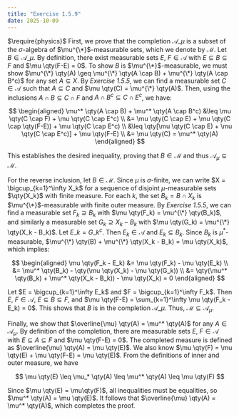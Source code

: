 ```yaml
---
title: "Exercise 1.5.9"
date: 2025-10-09
---
```

$\require{physics}$
First, we prove that the completion $\mathcal{A}\_{\mu}$ is a subset of the $\sigma$-algebra of $\mu^{\*}$-measurable sets, which we denote by $\mathcal{M}$. 
Let $B \in \mathcal{A}\_{\mu}$. 
By definition, there exist measurable sets $E$, $F \in \mathcal{A}$ with $E \subseteq B \subseteq F$ and $\mu \qty(F-E) = 0$. 
To show $B$ is $\mu^{\*}$-measurable, we must show $\mu^{\*} \qty(A) \geq \mu^{\*} \qty(A \cap B) + \mu^{\*} \qty(A \cap B^c)$ for any set $A \subseteq X$. 
By *Exercise 1.5.5*, we can find a measurable set $C \in \mathcal{A}$ such that $A \subseteq C$ and $\mu \qty(C) = \mu^{\*} \qty(A)$. 
Then, using the inclusions $A \cap B \subseteq C \cap F$ and $A \cap B^c \subseteq C \cap E^c$, we have:

$$
\begin{aligned}
  \mu^* \qty(A \cap B) + \mu^* \qty(A \cap B^c) &\leq \mu \qty(C \cap F) + \mu \qty(C \cap E^c) \\
  &= \mu \qty(C \cap E) + \mu \qty(C \cap \qty(F-E)) + \mu \qty(C \cap E^c) \\
  &\leq \qty[\mu \qty(C \cap E) + \mu \qty(C \cap E^c)] + \mu \qty(F-E) \\
  &= \mu \qty(C) = \mu^* \qty(A)
\end{aligned}
$$

This establishes the desired inequality, proving that $B \in \mathcal{M}$ and thus $\mathcal{A}_{\mu} \subseteq \mathcal{M}$. 

For the reverse inclusion, let $B \in \mathcal{M}$. 
Since $\mu$ is $\sigma$-finite, we can write $X = \bigcup_{k=1}^\infty X_k$ for a sequence of disjoint $\mu$-measurable sets $\qty{X_k}$ with finite measure. 
For each $k$, the set $B_k = B \cap X_k$ is $\mu^{\*}$-measurable with finite outer measure. 
By *Exercise 1.5.5*, we can find a measurable set $F_k \supseteq B_k$ with $\mu \qty(F_k) = \mu^{\*} \qty(B_k)$, and similarly a measurable set $G_k \supseteq X_k - B_k$ with $\mu \qty(G_k) = \mu^{\*} \qty(X_k - B_k)$. 
Let $E\_k = G\_k^c$. 
Then $E_k \in \mathcal{A}$ and $E_k \subseteq B_k$. 
Since $B_k$ is $\mu^*$-measurable, $\mu^{\*} \qty(B) + \mu^{\*} \qty(X_k - B_k) = \mu \qty(X_k)$, which implies:

$$
\begin{aligned}
  \mu \qty(F_k - E_k) &= \mu \qty(F_k) - \mu \qty(E_k) \\
  &= \mu^* \qty(B_k) - \qty(\mu \qty(X_k) - \mu \qty(G_k)) \\
  &= \qty(\mu^* \qty(B_k) + \mu^* \qty(X_k - B_k)) - \mu \qty(X_k) = 0
\end{aligned}
$$

Let $E = \bigcup_{k=1}^\infty E_k$ and $F = \bigcup_{k=1}^\infty F_k$. 
Then $E$, $F \in \mathcal{A}$, $E \subseteq B \subseteq F$, and $\mu \qty(F-E) = \sum_{k=1}^\infty \mu \qty(F_k - E_k) = 0$. 
This shows that $B$ is in the completion $\mathcal{A}\_{\mu}$. 
Thus, $\mathcal{M} \subseteq \mathcal{A}_{\mu}$. 

Finally, we show that $\overline{\mu} \qty(A) = \mu^* \qty(A)$ for any $A \in \mathcal{A}_{\mu}$. 
By definition of the completion, there are measurable sets $E$, $F \in \mathcal{A}$ with $E \subseteq A \subseteq F$ and $\mu \qty(F-E) = 0$. 
The completed measure is defined as $\overline{\mu} \qty(A) = \mu \qty(E)$. 
We also know $\mu \qty(F) = \mu \qty(E) + \mu \qty(F-E) = \mu \qty(E)$. 
From the definitions of inner and outer measure, we have 

$$
  \mu \qty(E) \leq \mu_* \qty(A) \leq \mu^* \qty(A) \leq \mu \qty(F)
$$

Since $\mu \qty(E) = \mu\qty(F)$, all inequalities must be equalities, so $\mu^* \qty(A) = \mu \qty(E)$. 
It follows that $\overline{\mu} \qty(A) = \mu^* \qty(A)$, which completes the proof. 
